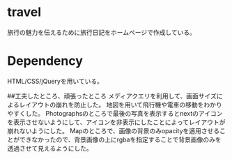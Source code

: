 # travel
旅行の魅力を伝えるために旅行日記をホームページで作成している。

# Dependency
HTML/CSS/jQueryを用いている。

##工夫したところ、頑張ったところ
メディアクエリを利用して、画面サイズによるレイアウトの崩れを防止した。
地図を用いて飛行機や電車の移動をわかりやすくした。
Photographsのところで最後の写真を表示するとnextのアイコンを表示させないようにして、アイコンを非表示にしたことによってレイアウトが崩れないようにした。
Mapのところで、画像の背景のみopacityを適用させることができなかったので、背景画像の上にrgbaを指定することで背景画像のみを透過させて見えるようにした。

